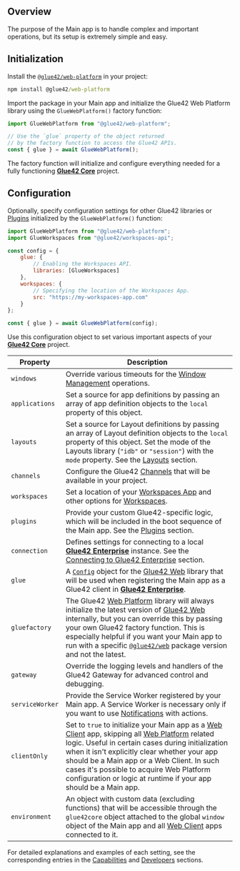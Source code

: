## Overview

The purpose of the Main app is to handle complex and important operations, but its setup is extremely simple and easy.

## Initialization

Install the [`@glue42/web-platform`](https://www.npmjs.com/package/@glue42/web-platform) in your project:

```cmd
npm install @glue42/web-platform
```

Import the package in your Main app and initialize the Glue42 Web Platform library using the `GlueWebPlatform()` factory function:

```javascript
import GlueWebPlatform from "@glue42/web-platform";

// Use the `glue` property of the object returned
// by the factory function to access the Glue42 APIs.
const { glue } = await GlueWebPlatform();
```

The factory function will initialize and configure everything needed for a fully functioning [**Glue42 Core**](https://glue42.com/core/) project.

## Configuration

Optionally, specify configuration settings for other Glue42 libraries or [Plugins](../../../../capabilities/plugins/setup/index.html) initialized by the `GlueWebPlatform()` function:

```javascript
import GlueWebPlatform from "@glue42/web-platform";
import GlueWorkspaces from "@glue42/workspaces-api";

const config = {
    glue: {
        // Enabling the Workspaces API.
        libraries: [GlueWorkspaces]
    },
    workspaces: {
        // Specifying the location of the Workspaces App.
        src: "https://my-workspaces-app.com"
    }
};

const { glue } = await GlueWebPlatform(config);
```

Use this configuration object to set various important aspects of your [**Glue42 Core**](https://glue42.com/core/) project.

| Property | Description |
|----------|-------------|
| `windows` | Override various timeouts for the [Window Management](../../../../capabilities/windows/window-management/index.html) operations. |
| `applications` | Set a source for app definitions by passing an array of app definition objects to the `local` property of this object. |
| `layouts` | Set a source for Layout definitions by passing an array of Layout definition objects to the `local` property of this object. Set the mode of the Layouts library (`"idb"` or `"session"`) with the `mode` property. See the [Layouts](../../../../capabilities/windows/layouts/setup/index.html) section. |
| `channels` | Configure the Glue42 [Channels](../../../../capabilities/data-sharing-between-apps/channels/index.html) that will be available in your project. |
| `workspaces` | Set a location of your [Workspaces App](../../../../capabilities/windows/workspaces/workspaces-app/index.html#workspaces_concepts-frame) and other options for [Workspaces](../../../../capabilities/windows/workspaces/overview/index.html). |
| `plugins` | Provide your custom Glue42-specific logic, which will be included in the boot sequence of the Main app. See the [Plugins](../../../../capabilities/plugins/setup/index.html) section. |
| `connection` | Defines settings for connecting to a local [**Glue42 Enterprise**](https://glue42.com/enterprise/) instance. See the [Connecting to Glue42 Enterprise](../../../../capabilities/connectivity-to-enterprise/index.html) section. |
| `glue` | A [`Config`](../../../../reference/core/latest/glue42%20web/index.html#Config) object for the [Glue42 Web](https://www.npmjs.com/package/@glue42/web) library that will be used when registering the Main app as a Glue42 client in [**Glue42 Enterprise**](https://glue42.com/enterprise/). |
| `gluefactory` |The Glue42 [Web Platform](https://www.npmjs.com/package/@glue42/web-platform) library will always initialize the latest version of [Glue42 Web](https://www.npmjs.com/package/@glue42/web) internally, but you can override this by passing your own Glue42 factory function. This is especially helpful if you want your Main app to run with a specific [`@glue42/web`](https://www.npmjs.com/package/@glue42/web) package version and not the latest. |
| `gateway` | Override the logging levels and handlers of the Glue42 Gateway for advanced control and debugging. |
| `serviceWorker` | Provide the Service Worker registered by your Main app. A Service Worker is necessary only if you want to use [Notifications](../../../../capabilities/notifications/setup/index.html) with actions. |
| `clientOnly` | Set to `true` to initialize your Main app as a [Web Client](../../web-client/overview/index.html) app, skipping all [Web Platform](https://www.npmjs.com/package/@glue42/web-platform) related logic. Useful in certain cases during initialization when it isn't explicitly clear whether your app should be a Main app or a Web Client. In such cases it's possible to acquire Web Platform configuration or logic at runtime if your app should be a Main app. |
| `environment` | An object with custom data (excluding functions) that will be accessible through the `glue42core` object attached to the global `window` object of the Main app and all [Web Client](../../web-client/overview/index.html) apps connected to it. |

For detailed explanations and examples of each setting, see the corresponding entries in the [Capabilities](../../../../capabilities/application-management/index.html) and [Developers](../../../../developers/core-concepts/web-platform/overview/index.html) sections.